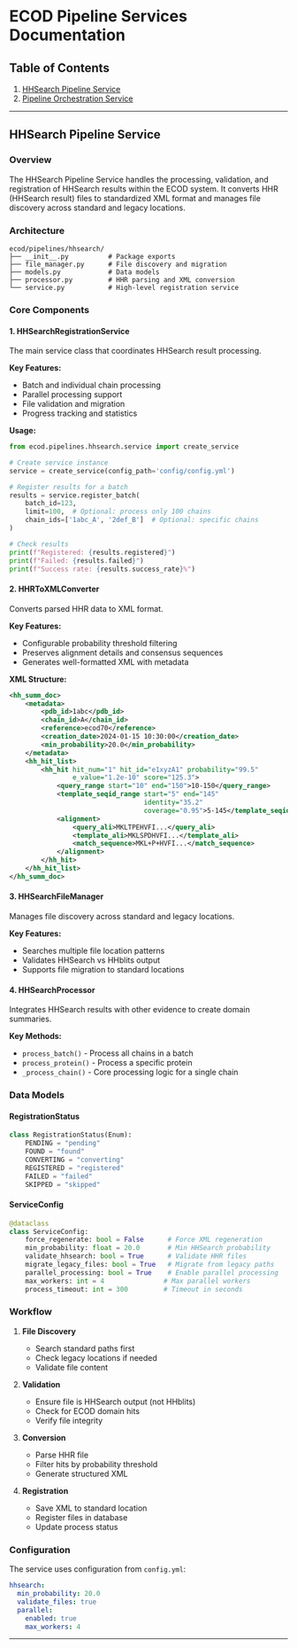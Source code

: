 # ECOD Pipeline Services Documentation

## Table of Contents
1. [HHSearch Pipeline Service](#hhsearch-pipeline-service)
2. [Pipeline Orchestration Service](#pipeline-orchestration-service)

---

## HHSearch Pipeline Service

### Overview

The HHSearch Pipeline Service handles the processing, validation, and registration of HHSearch results within the ECOD system. It converts HHR (HHSearch result) files to standardized XML format and manages file discovery across standard and legacy locations.

### Architecture

```
ecod/pipelines/hhsearch/
├── __init__.py          # Package exports
├── file_manager.py      # File discovery and migration
├── models.py            # Data models
├── processor.py         # HHR parsing and XML conversion
└── service.py           # High-level registration service
```

### Core Components

#### 1. HHSearchRegistrationService
The main service class that coordinates HHSearch result processing.

**Key Features:**
- Batch and individual chain processing
- Parallel processing support
- File validation and migration
- Progress tracking and statistics

**Usage:**
```python
from ecod.pipelines.hhsearch.service import create_service

# Create service instance
service = create_service(config_path='config/config.yml')

# Register results for a batch
results = service.register_batch(
    batch_id=123,
    limit=100,  # Optional: process only 100 chains
    chain_ids=['1abc_A', '2def_B']  # Optional: specific chains
)

# Check results
print(f"Registered: {results.registered}")
print(f"Failed: {results.failed}")
print(f"Success rate: {results.success_rate}%")
```

#### 2. HHRToXMLConverter
Converts parsed HHR data to XML format.

**Key Features:**
- Configurable probability threshold filtering
- Preserves alignment details and consensus sequences
- Generates well-formatted XML with metadata

**XML Structure:**
```xml
<hh_summ_doc>
    <metadata>
        <pdb_id>1abc</pdb_id>
        <chain_id>A</chain_id>
        <reference>ecod70</reference>
        <creation_date>2024-01-15 10:30:00</creation_date>
        <min_probability>20.0</min_probability>
    </metadata>
    <hh_hit_list>
        <hh_hit hit_num="1" hit_id="e1xyzA1" probability="99.5" 
                e_value="1.2e-10" score="125.3">
            <query_range start="10" end="150">10-150</query_range>
            <template_seqid_range start="5" end="145" 
                                  identity="35.2" 
                                  coverage="0.95">5-145</template_seqid_range>
            <alignment>
                <query_ali>MKLTPEHVFI...</query_ali>
                <template_ali>MKLSPDHVFI...</template_ali>
                <match_sequence>MKL+P+HVFI...</match_sequence>
            </alignment>
        </hh_hit>
    </hh_hit_list>
</hh_summ_doc>
```

#### 3. HHSearchFileManager
Manages file discovery across standard and legacy locations.

**Key Features:**
- Searches multiple file location patterns
- Validates HHSearch vs HHblits output
- Supports file migration to standard locations

#### 4. HHSearchProcessor
Integrates HHSearch results with other evidence to create domain summaries.

**Key Methods:**
- `process_batch()` - Process all chains in a batch
- `process_protein()` - Process a specific protein
- `_process_chain()` - Core processing logic for a single chain

### Data Models

#### RegistrationStatus
```python
class RegistrationStatus(Enum):
    PENDING = "pending"
    FOUND = "found"
    CONVERTING = "converting"
    REGISTERED = "registered"
    FAILED = "failed"
    SKIPPED = "skipped"
```

#### ServiceConfig
```python
@dataclass
class ServiceConfig:
    force_regenerate: bool = False      # Force XML regeneration
    min_probability: float = 20.0       # Min HHSearch probability
    validate_hhsearch: bool = True      # Validate HHR files
    migrate_legacy_files: bool = True   # Migrate from legacy paths
    parallel_processing: bool = True    # Enable parallel processing
    max_workers: int = 4               # Max parallel workers
    process_timeout: int = 300         # Timeout in seconds
```

### Workflow

1. **File Discovery**
   - Search standard paths first
   - Check legacy locations if needed
   - Validate file content

2. **Validation**
   - Ensure file is HHSearch output (not HHblits)
   - Check for ECOD domain hits
   - Verify file integrity

3. **Conversion**
   - Parse HHR file
   - Filter hits by probability threshold
   - Generate structured XML

4. **Registration**
   - Save XML to standard location
   - Register files in database
   - Update process status

### Configuration

The service uses configuration from `config.yml`:

```yaml
hhsearch:
  min_probability: 20.0
  validate_files: true
  parallel:
    enabled: true
    max_workers: 4
```

---

